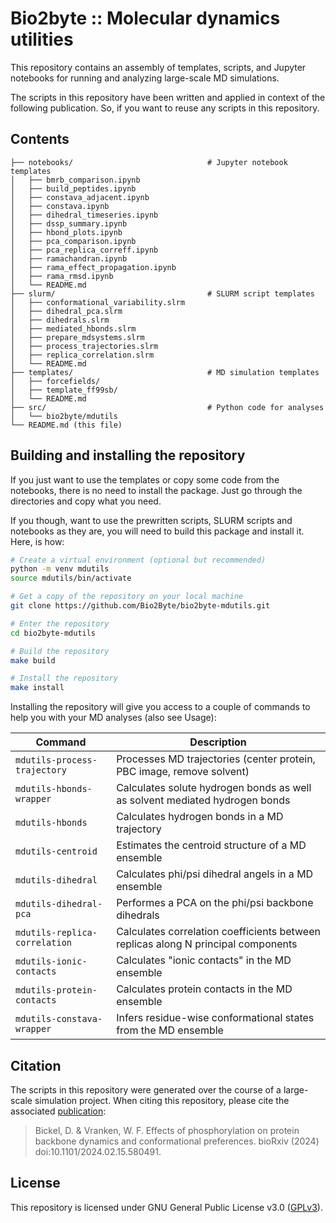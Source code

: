 # Bio2byte :: Molecular dynamics utilities

This repository contains an assembly of templates, scripts, and Jupyter 
notebooks for running and analyzing large-scale MD simulations.

The scripts in this repository have been written and applied in context
of the following publication. So, if you want to reuse any scripts in
this repository.

## Contents

```
├── notebooks/                              # Jupyter notebook templates
│   ├── bmrb_comparison.ipynb
│   ├── build_peptides.ipynb
│   ├── constava_adjacent.ipynb
│   ├── constava.ipynb
│   ├── dihedral_timeseries.ipynb
│   ├── dssp_summary.ipynb
│   ├── hbond_plots.ipynb
│   ├── pca_comparison.ipynb
│   ├── pca_replica_correff.ipynb
│   ├── ramachandran.ipynb
│   ├── rama_effect_propagation.ipynb
│   ├── rama_rmsd.ipynb
│   └── README.md
├── slurm/                                  # SLURM script templates
│   ├── conformational_variability.slrm
│   ├── dihedral_pca.slrm
│   ├── dihedrals.slrm
│   ├── mediated_hbonds.slrm
│   ├── prepare_mdsystems.slrm
│   ├── process_trajectories.slrm
│   ├── replica_correlation.slrm
│   └── README.md
├── templates/                              # MD simulation templates
│   ├── forcefields/
│   ├── template_ff99sb/
│   └── README.md
├── src/                                    # Python code for analyses
│   └── bio2byte/mdutils
└── README.md (this file)
```

## Building and installing the repository

If you just want to use the templates or copy some code from the notebooks,
there is no need to install the package. Just go through the directories and 
copy what you need.

If you though, want to use the prewritten scripts, SLURM scripts and notebooks
as they are, you will need to build this package and install it. Here, is how:

```sh
# Create a virtual environment (optional but recommended)
python -m venv mdutils
source mdutils/bin/activate

# Get a copy of the repository on your local machine
git clone https://github.com/Bio2Byte/bio2byte-mdutils.git

# Enter the repository
cd bio2byte-mdutils

# Build the repository
make build

# Install the repository
make install
```

Installing the repository will give you access to a couple of commands to help
you with your MD analyses (also see Usage):

| Command                       | Description |
|-------------------------------|-------------|
| `mdutils-process-trajectory`  | Processes MD trajectories (center protein, PBC image, remove solvent) |
| `mdutils-hbonds-wrapper`      | Calculates solute hydrogen bonds as well as solvent mediated hydrogen bonds |
| `mdutils-hbonds`              | Calculates hydrogen bonds in a MD trajectory |
| `mdutils-centroid`            | Estimates the centroid structure of a MD ensemble |
| `mdutils-dihedral`            | Calculates phi/psi dihedral angels in a MD ensemble |
| `mdutils-dihedral-pca`        | Performes a PCA on the phi/psi backbone dihedrals |
| `mdutils-replica-correlation` | Calculates correlation coefficients between replicas along N principal components |
| `mdutils-ionic-contacts`      | Calculates "ionic contacts" in the MD ensemble |
| `mdutils-protein-contacts`    | Calculates protein contacts in the MD ensemble |
| `mdutils-constava-wrapper`    | Infers residue-wise conformational states from the MD ensemble |

## Citation

The scripts in this repository were generated over the course of a 
large-scale simulation project. When citing this repository, please
cite the associated [publication](https://www.biorxiv.org/content/10.1101/2024.02.15.580491v1):

> Bickel, D. & Vranken, W. F. 
> Effects of phosphorylation on protein backbone dynamics and conformational preferences. 
> bioRxiv (2024) doi:10.1101/2024.02.15.580491.

## License

This repository is licensed under GNU General Public License v3.0 
([GPLv3](https://www.gnu.org/licenses/gpl-3.0.en.html)).
